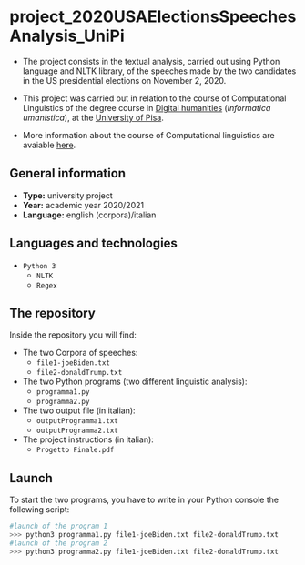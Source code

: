 # project_2020USAElectionsSpeechesAnalysis_UniPi
* The project consists in the textual analysis, carried out using Python language and NLTK library, of the speeches made by the two candidates in the US presidential elections on November 2, 2020.

* This project was carried out in relation to the course of Computational Linguistics of the degree course in [Digital humanities](https://infouma.fileli.unipi.it/laurea-triennale/) (*Informatica umanistica*), at the [University of Pisa](https://www.unipi.it/index.php/english).

* More information about the course of Computational linguistics are avaiable [here](https://infouma.fileli.unipi.it/laurea-triennale/insegnamenti-20192020/corso/?lang=it&cds=IFU-L&anno=2020&id=47157).

## General information
* __Type:__ university project
* __Year:__ academic year 2020/2021
* __Language:__ english (corpora)/italian

## Languages and technologies
* `Python 3`
	- `NLTK`
	- `Regex`

## The repository
Inside the repository you will find:
* The two Corpora of speeches:
	- `file1-joeBiden.txt`
	- `file2-donaldTrump.txt`
* The two Python programs (two different linguistic analysis):
	- `programma1.py`
	- `programma2.py`
* The two output file (in italian):
	- `outputProgramma1.txt`
	- `outputProgramma2.txt`
* The project instructions (in italian):
	- `Progetto Finale.pdf`

## Launch
To start the two programs, you have to write in your Python console the following script:

```Python
#launch of the program 1
>>> python3 programma1.py file1-joeBiden.txt file2-donaldTrump.txt
#launch of the program 2
>>> python3 programma2.py file1-joeBiden.txt file2-donaldTrump.txt
```

